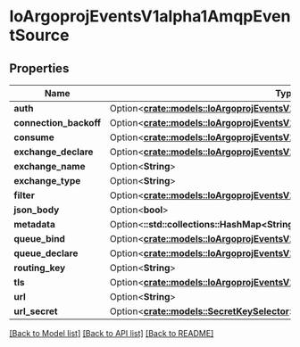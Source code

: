 # IoArgoprojEventsV1alpha1AmqpEventSource

## Properties

Name | Type | Description | Notes
------------ | ------------- | ------------- | -------------
**auth** | Option<[**crate::models::IoArgoprojEventsV1alpha1BasicAuth**](io.argoproj.events.v1alpha1.BasicAuth.md)> |  | [optional]
**connection_backoff** | Option<[**crate::models::IoArgoprojEventsV1alpha1Backoff**](io.argoproj.events.v1alpha1.Backoff.md)> |  | [optional]
**consume** | Option<[**crate::models::IoArgoprojEventsV1alpha1AmqpConsumeConfig**](io.argoproj.events.v1alpha1.AMQPConsumeConfig.md)> |  | [optional]
**exchange_declare** | Option<[**crate::models::IoArgoprojEventsV1alpha1AmqpExchangeDeclareConfig**](io.argoproj.events.v1alpha1.AMQPExchangeDeclareConfig.md)> |  | [optional]
**exchange_name** | Option<**String**> |  | [optional]
**exchange_type** | Option<**String**> |  | [optional]
**filter** | Option<[**crate::models::IoArgoprojEventsV1alpha1EventSourceFilter**](io.argoproj.events.v1alpha1.EventSourceFilter.md)> |  | [optional]
**json_body** | Option<**bool**> |  | [optional]
**metadata** | Option<**::std::collections::HashMap<String, String>**> |  | [optional]
**queue_bind** | Option<[**crate::models::IoArgoprojEventsV1alpha1AmqpQueueBindConfig**](io.argoproj.events.v1alpha1.AMQPQueueBindConfig.md)> |  | [optional]
**queue_declare** | Option<[**crate::models::IoArgoprojEventsV1alpha1AmqpQueueDeclareConfig**](io.argoproj.events.v1alpha1.AMQPQueueDeclareConfig.md)> |  | [optional]
**routing_key** | Option<**String**> |  | [optional]
**tls** | Option<[**crate::models::IoArgoprojEventsV1alpha1TlsConfig**](io.argoproj.events.v1alpha1.TLSConfig.md)> |  | [optional]
**url** | Option<**String**> |  | [optional]
**url_secret** | Option<[**crate::models::SecretKeySelector**](SecretKeySelector.md)> |  | [optional]

[[Back to Model list]](../README.md#documentation-for-models) [[Back to API list]](../README.md#documentation-for-api-endpoints) [[Back to README]](../README.md)


